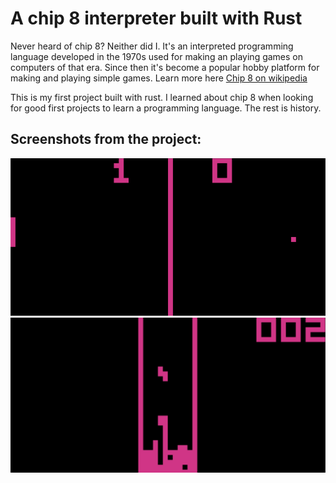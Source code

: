 # A chip 8 interpreter built with Rust

Never heard of chip 8? Neither did I. It's an interpreted programming language developed in the 1970s used for making an playing games on computers of that era. Since then it's become a popular hobby platform for making and playing simple games. Learn more here [Chip 8 on wikipedia](https://en.wikipedia.org/wiki/CHIP-8)

This is my first project built with rust. I learned about chip 8 when looking for good first projects to learn a programming language. The rest is history.

## Screenshots from the project:

![a screenshot from pong on the chip 8 from this project](images/pong.png)
![a screenshot from tetris on the chip 8 from this project](images/tetris.png)
